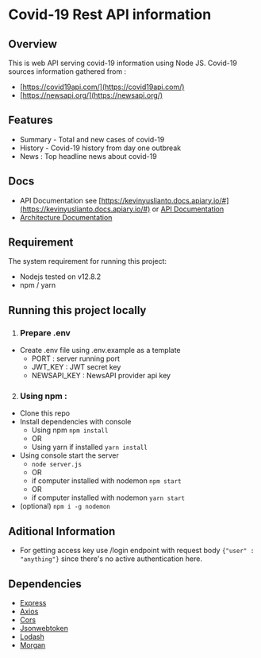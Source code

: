 # Covid-19 Rest API information

## Overview
This is web API serving covid-19 information using Node JS. Covid-19 sources information gathered from :
- [https://covid19api.com/](https://covid19api.com/)
- [https://newsapi.org/](https://newsapi.org/)

## Features
- Summary - Total and new cases of covid-19
- History - Covid-19 history from day one outbreak
- News : Top headline news about covid-19

## Docs
- API Documentation see [https://kevinyuslianto.docs.apiary.io/#](https://kevinyuslianto.docs.apiary.io/#) or
[API Documentation](https://github.com/kaye5/Covid19-RestAPI-Information/blob/master/docs/API%20Documentation.apib)
- [Architecture Documentation](https://github.com/kaye5/Covid19-RestAPI-Information/blob/master/docs/Covid-19%20Information%20API%20Documentation)

## Requirement
The system requirement for running this project:
- Nodejs tested on v12.8.2
- npm / yarn

## Running this project locally
1. ### Prepare .env
- Create .env file using .env.example as a template
  - PORT : server running port
  - JWT_KEY : JWT secret key
  - NEWSAPI_KEY : NewsAPI provider api key
2. ### Using npm :
- Clone this repo
- Install dependencies with console
  - Using npm ```npm install```
  - OR
  - Using yarn if installed ```yarn install```
- Using console start the server
  - ``` node server.js ```
  - OR
  - if computer installed with nodemon ``` npm start ```
  - OR
  - if computer installed with nodemon ``` yarn start ```
- (optional) ```npm i -g nodemon ```

## Aditional Information
- For getting access key use /login endpoint with request body ```{"user" : "anything"}``` since there's no active authentication here.

## Dependencies
- [Express](https://github.com/expressjs/express)
- [Axios](https://github.com/axios/axios)
- [Cors](https://github.com/expressjs/cors)
- [Jsonwebtoken](https://jwt.io/)
- [Lodash](https://github.com/lodash/lodash)
- [Morgan](https://github.com/expressjs/morgan)

